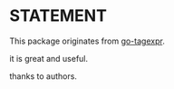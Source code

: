 # STATEMENT 

This package  originates from  [go-tagexpr](https://github.com/bytedance/go-tagexpr).

it is  great and  useful.

thanks  to  authors.  
